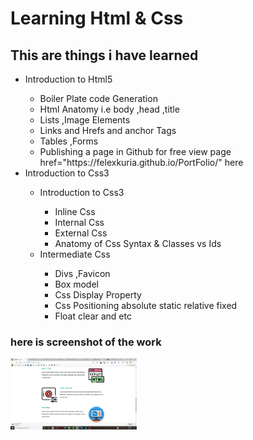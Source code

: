 <h1>Learning Html & Css</h1>
<h2>This are things i have learned</h2>
<ul>
    <li>Introduction to Html5 </li>
    <ul type="number">
        <li>Boiler Plate code Generation</li>
       <li>Html Anatomy i.e body ,head ,title</li>
        <li>Lists ,Image Elements</li>
        <li>Links and Hrefs and anchor Tags</li>
        <li>Tables ,Forms</li>
        <li>Publishing a page in Github for free view page <a> href="https://felexkuria.github.io/PortFolio/" here</a></li>
    </ul>
    <li>Introduction to Css3 </li>
    <ul>
        <li>Introduction to Css3</li>
        <ul>
            <li>Inline Css</li>
            <li>Internal Css</li>
            <li>External Css</li>
            <li>Anatomy of Css Syntax & Classes vs Ids</li>
        </ul>
      <li>Intermediate Css</li>
        <ul>
            <li>Divs ,Favicon</li>
            <li>Box model</li>
            <li>Css Display Property</li>
            <li> Css Positioning absolute static relative fixed</li>
            <li>Float clear and etc</li>
        </ul>
    </ul>



</ul>
<h3>here is screenshot of the work</h3>
<img width="40%" src="Screenshot (172).png" alt="screenshot">
